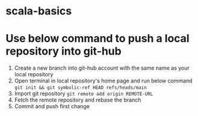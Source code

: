 # scala-basics

# Use below command to push a local repository into git-hub
 1. Create a new branch into git-hub account with the same name as your local repository
 2. Open terminal in local repository's home page and run below command
 `git init && git symbolic-ref HEAD refs/heads/main`
 3. Import git repository
`git remote add origin REMOTE-URL`
 4. Fetch the remote repository and rebase the branch
 5. Commit and push first change
